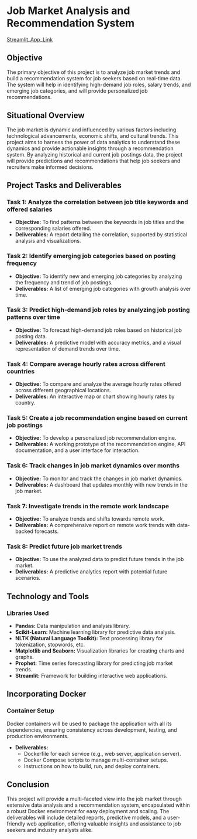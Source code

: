 # Job Market Analysis and Recommendation System

[Streamlit_App_Link](https://gauravkdwivedi-next-hike-project-8-app-8mg6um.streamlit.app/)

## Objective

The primary objective of this project is to analyze job market trends and build a recommendation system for job seekers based on real-time data. The system will help in identifying high-demand job roles, salary trends, and emerging job categories, and will provide personalized job recommendations.

## Situational Overview

The job market is dynamic and influenced by various factors including technological advancements, economic shifts, and cultural trends. This project aims to harness the power of data analytics to understand these dynamics and provide actionable insights through a recommendation system. By analyzing historical and current job postings data, the project will provide predictions and recommendations that help job seekers and recruiters make informed decisions.

## Project Tasks and Deliverables

### Task 1: Analyze the correlation between job title keywords and offered salaries

- **Objective:** To find patterns between the keywords in job titles and the corresponding salaries offered.
- **Deliverables:** A report detailing the correlation, supported by statistical analysis and visualizations.

### Task 2: Identify emerging job categories based on posting frequency

- **Objective:** To identify new and emerging job categories by analyzing the frequency and trend of job postings.
- **Deliverables:** A list of emerging job categories with growth analysis over time.

### Task 3: Predict high-demand job roles by analyzing job posting patterns over time

- **Objective:** To forecast high-demand job roles based on historical job posting data.
- **Deliverables:** A predictive model with accuracy metrics, and a visual representation of demand trends over time.

### Task 4: Compare average hourly rates across different countries

- **Objective:** To compare and analyze the average hourly rates offered across different geographical locations.
- **Deliverables:** An interactive map or chart showing hourly rates by country.

### Task 5: Create a job recommendation engine based on current job postings

- **Objective:** To develop a personalized job recommendation engine.
- **Deliverables:** A working prototype of the recommendation engine, API documentation, and a user interface for interaction.

### Task 6: Track changes in job market dynamics over months

- **Objective:** To monitor and track the changes in job market dynamics.
- **Deliverables:** A dashboard that updates monthly with new trends in the job market.

### Task 7: Investigate trends in the remote work landscape

- **Objective:** To analyze trends and shifts towards remote work.
- **Deliverables:** A comprehensive report on remote work trends with data-backed forecasts.

### Task 8: Predict future job market trends

- **Objective:** To use the analyzed data to predict future trends in the job market.
- **Deliverables:** A predictive analytics report with potential future scenarios.

## Technology and Tools

### Libraries Used

- **Pandas:** Data manipulation and analysis library.
- **Scikit-Learn:** Machine learning library for predictive data analysis.
- **NLTK (Natural Language Toolkit):** Text processing library for tokenization, stopwords, etc.
- **Matplotlib and Seaborn:** Visualization libraries for creating charts and graphs.
- **Prophet:** Time series forecasting library for predicting job market trends.
- **Streamlit:** Framework for building interactive web applications.

## Incorporating Docker

### Container Setup

Docker containers will be used to package the application with all its dependencies, ensuring consistency across development, testing, and production environments.

- **Deliverables:**
  - Dockerfile for each service (e.g., web server, application server).
  - Docker Compose scripts to manage multi-container setups.
  - Instructions on how to build, run, and deploy containers.

## Conclusion

This project will provide a multi-faceted view into the job market through extensive data analysis and a recommendation system, encapsulated within a robust Docker environment for easy deployment and scaling. The deliverables will include detailed reports, predictive models, and a user-friendly web application, offering valuable insights and assistance to job seekers and industry analysts alike.